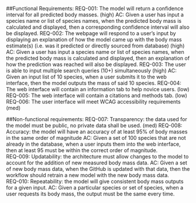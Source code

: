 ##Functional Requirements:
REQ-001: The model will return a confidence interval for all predicted body masses.  (high)
AC: Given a user has input a species name or list of species names, when the predicted body mass is calculated and displayed, then a corresponding confidence interval will also be displayed.
REQ-002: The webpage will respond to a user’s input by displaying an explanation of how the model came up with the body mass estimate(s)  (i.e. was it predicted or directly sourced from database) (high)
	AC: Given a user has input a species name or list of species names, when the predicted 
body mass is calculated and displayed, then an explanation of how the prediction was reached will also be displayed.
REQ-003: The user is able to input multiple search queries (10+) simultaneously (high)
	AC: Given an input list of 10 species, when a user submits it to the web interface, then the model outputs the mass of said 10 species.
REQ-004: The web interface will contain an information tab to help novice users. (low)
REQ-005: The web interface will contain a citations and methods tab. (low)
REQ-006: The user interface will meet WCAG accessibility requirements (med)

##Non-functional requirements:
REQ-007: Transparency: the data used for the model must be public, no private data shall be used. (med)
REQ-008: Accuracy: the model will have an accuracy of at least 95% of body masses in the same order of magnitude
AC: Given a set of 100 species that are not already in the database, when a user inputs them into the web interface, then at least 95 must be within the correct order of magnitude.  
REQ-009: Updatability: the architecture must allow changes to the model to account for the addition of new measured body mass data.
AC: Given a set of new body mass data, when the GitHub is updated with that data, then the workflow should retrain a new model with the new body mass data.  
REQ-010:  Repeatability: the model will give consistent body mass outputs for a given input.
	AC: Given a particular species or set of species, when a user requests its body mass, 
the output must be the same every time.
 
